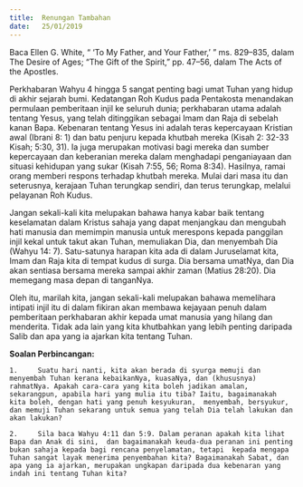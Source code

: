 ```yaml
---
title:  Renungan Tambahan
date:   25/01/2019
---
```


Baca Ellen G. White, “ ‘To My Father, and Your Father,’ ” ms. 829–835, dalam The Desire of Ages; “The Gift of the Spirit,” pp. 47–56, dalam The Acts of the Apostles.

Perkhabaran Wahyu 4 hingga 5 sangat penting bagi umat Tuhan yang hidup di akhir sejarah bumi. Kedatangan Roh Kudus pada Pentakosta menandakan permulaan pemberitaan injil ke seluruh dunia; perkhabaran utama adalah tentang Yesus, yang telah ditinggikan sebagai Imam dan Raja  di sebelah kanan Bapa.  Kebenaran tentang Yesus ini adalah  teras kepercayaan Kristian awal (Ibrani 8: 1) dan batu penjuru kepada khutbah mereka (Kisah 2: 32-33 Kisah; 5:30, 31). Ia juga merupakan motivasi  bagi mereka dan sumber kepercayaan dan keberanian mereka dalam menghadapi penganiayaan dan situasi kehidupan yang sukar (Kisah 7:55, 56; Roma 8:34). Hasilnya, ramai orang memberi respons terhadap khutbah mereka. Mulai dari masa itu dan seterusnya, kerajaan Tuhan terungkap sendiri, dan terus terungkap, melalui pelayanan Roh Kudus.

Jangan  sekali-kali kita  melupakan bahawa  hanya kabar baik tentang keselamatan dalam Kristus sahaja yang dapat menjangkau dan mengubah hati manusia dan memimpin manusia untuk merespons kepada panggilan injil kekal untuk takut akan Tuhan, memuliakan Dia, dan menyembah Dia (Wahyu 14: 7). Satu-satunya harapan kita ada di dalam Juruselamat kita,   Imam dan Raja  kita di tempat kudus di surga. Dia bersama umatNya, dan Dia akan sentiasa bersama mereka sampai akhir zaman (Matius 28:20). Dia memegang masa depan di tanganNya.

Oleh itu, marilah kita,  jangan  sekali-kali  melupakan bahawa  memelihara intipati  injil itu di dalam fikiran akan membawa kejayaan penuh dalam pemberitaan perkhabaran akhir kepada umat manusia yang hilang dan menderita.  Tidak ada lain yang kita khutbahkan  yang lebih penting  daripada Salib dan apa yang ia ajarkan kita tentang Tuhan.

**Soalan Perbincangan:**

`1. 	Suatu hari nanti, kita akan berada di syurga memuji dan menyembah Tuhan kerana kebaikanNya, kuasaNya, dan (khususnya) rahmatNya. Apakah cara-cara yang kita boleh jadikan amalan, sekarangpun, apabila hari yang mulia itu tiba? Iaitu, bagaimanakah kita boleh, dengan hati yang penuh kesyukuran,  menyembah, bersyukur, dan memuji Tuhan sekarang untuk semua yang telah Dia telah lakukan dan akan lakukan?`

`2. 	Sila baca Wahyu 4:11 dan 5:9. Dalam peranan apakah kita lihat  Bapa dan Anak di sini,  dan bagaimanakah keuda-dua peranan ini penting bukan sahaja kepada bagi rencana penyelamatan, tetapi  kepada mengapa  Tuhan sangat layak menerima penyembahan kita? Bagaimanakah Sabat, dan apa yang ia ajarkan, merupakan ungkapan daripada dua kebenaran yang indah ini tentang Tuhan kita?`